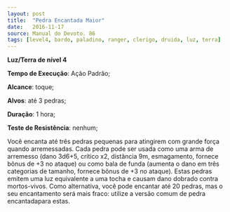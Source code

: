 ```yaml
---
layout: post
title:  "Pedra Encantada Maior"
date:   2016-11-17
source: Manual do Devoto. 86
tags: [level4, bardo, paladino, ranger, clerigo, druida, luz, terra]
---
```


**Luz/Terra de nível 4**

**Tempo de Execução**: Ação Padrão;

**Alcance**: toque;

**Alvos**: até 3 pedras;

**Duração**: 1 hora;

**Teste de Resistência**: nenhum;

Você encanta até três pedras pequenas 
para atingirem com grande força quando 
arremessadas. Cada pedra pode ser usada 
como uma arma de arremesso (dano 3d6+5, crítico x2, distância 9m, esmagamento, fornece bônus de +3 no ataque) ou 
como bala de funda (aumenta o dano em 
três categorias de tamanho, fornece bônus 
de +3 no ataque). Estas pedras emitem 
uma luz equivalente a uma tocha e causam 
dano dobrado contra mortos-vivos. Como 
alternativa, você pode encantar até 20 
pedras, mas o seu encantamento será mais 
fraco: utilize a versão comum de pedra 
encantadapara estas.

